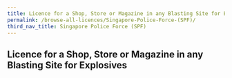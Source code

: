 ```yaml
---
title: Licence for a Shop, Store or Magazine in any Blasting Site for Explosives
permalink: /browse-all-licences/Singapore-Police-Force-(SPF)/
third_nav_title: Singapore Police Force (SPF)
---
```

## Licence for a Shop, Store or Magazine in any Blasting Site for Explosives
